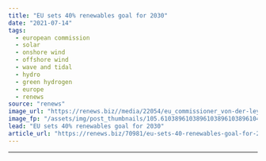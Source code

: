 ```yaml
---
title: "EU sets 40% renewables goal for 2030"
date: "2021-07-14"
tags: 
  - european commission
  - solar
  - onshore wind
  - offshore wind
  - wave and tidal
  - hydro
  - green hydrogen
  - europe
  - renews
source: "renews"
image_url: "https://renews.biz//media/22054/eu_commissioner_von-der-leyen.jpg?mode=crop&width=770&heightratio=0.6103896103896103896103896104&slimmage=true"
image_fp: "/assets/img/post_thumbnails/105.6103896103896103896103896104&slimmage=true"
lead: "EU sets 40% renewables goal for 2030"
article_url: "https://renews.biz/70981/eu-sets-40-renewables-goal-for-2030/"
---
```


---
